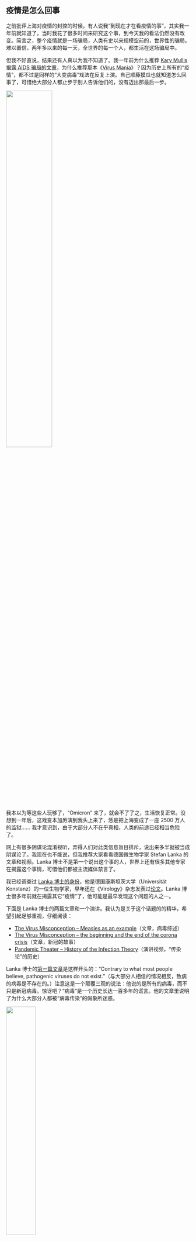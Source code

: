 <div class="inner">
<h2>疫情是怎么回事</h2>
<p>之前批评上海对疫情的封控的时候，有人说我“到现在才在看疫情的事”，其实我一年前就知道了。当时我花了很多时间来研究这个事，到今天我的看法仍然没有改变。简言之，整个疫情就是一场骗局，人类有史以来规模空前的，世界性的骗局。难以置信，两年多以来的每一天，全世界的每一个人，都生活在这场骗局中。</p>
<p>但我不好直说，结果还有人真以为我不知道了。我一年前为什么推荐 <a href="http://www.virusmyth.com/aids/hiv/kmdancing.htm">Kary Mullis 揭露 AIDS 骗局的文章</a>，为什么推荐那本《<a href="https://www.amazon.com/Virus-Mania-Continually-Epidemics-Billion-Dollar/dp/1425114679">Virus Mania</a>》？因为历史上所有的“疫情”，都不过是同样的“大变病毒”戏法在反复上演。自己顺藤摸瓜也就知道怎么回事了，可惜绝大部分人都止步于别人告诉他们的，没有迈出那最后一步。</p>
<p><img src="https://www.yinwang.org/images/hat-trick.jpg" width="50%" /></p>
<p>我本以为等这些人玩够了，“Omicron” 来了，就会不了了之，生活恢复正常。没想到一年后，这戏变本加厉演到我头上来了，恁是把上海变成了一座 2500 万人的监狱…… 我才意识到，由于大部分人不在乎真相，人类的前途已经相当危险了。</p>
<p>网上有很多阴谋论混淆视听，弄得人们对此类信息盲目排斥，说出来多半就被当成阴谋论了。我现在也不能说，但我推荐大家看看德国微生物学家 Stefan Lanka 的文章和视频。Lanka 博士不是第一个说出这个事的人，世界上还有很多其他专家在揭露这个事情，可惜他们都被主流媒体禁言了。</p>
<p>我已经调查过 <a href="https://www.researchgate.net/profile/Stefan-Lanka">Lanka 博士的身份</a>，他是德国康斯坦茨大学（Universität Konstanz）的一位生物学家，早年还在《Virology》杂志发表过<a href="https://www.sciencedirect.com/science/article/abs/pii/S004268228371189X#!">论文</a>。Lanka 博士很多年前就在揭露其它“疫情”了，他可能是最早发现这个问题的人之一。</p>
<p>下面是 Lanka 博士的两篇文章和一个演讲。我认为是关于这个话题的的精华，希望引起足够重视，仔细阅读：</p>
<ul>
<li><a href="https://wissenschafftplus.de/uploads/article/wissenschafftplus-the-virus-misconception-part-1.pdf">The Virus Misconception – Measles as an example</a>（文章，病毒综述）</li>
<li><a href="https://wissenschafftplus.de/uploads/article/wissenschafftplus-the-virus-misconception-part-2.pdf">The Virus Misconception – the beginning and the end of the corona crisis</a>（文章，新冠的故事）</li>
<li><a href="https://odysee.com/@halloftruth:c/dr-stefan-lanka-pandemic-theater-the-history-of-the-infection-theory:7">Pandemic Theater – History of the Infection Theory</a>（演讲视频，“传染论”的历史）</li>
</ul>
<p>Lanka 博士的<a href="https://wissenschafftplus.de/uploads/article/wissenschafftplus-the-virus-misconception-part-1.pdf">第一篇文章</a>是这样开头的：“Contrary to what most people believe, pathogenic viruses do not exist.”（与大部分人相信的情况相反，致病的病毒是不存在的。）注意这是一个颠覆三观的说法：他说的是所有的病毒，而不只是新冠病毒。惊讶吧？“病毒”是一个历史长达一百多年的谎言。他的文章里说明了为什么大部分人都被“病毒传染”的假象所迷惑。</p>
<p><img src="https://www.yinwang.org/images/lanka-text1.jpg" width="40%" /></p>
<p>在后面一节，他写道：“病毒从来没有被真正意义地分离（isolate）出来过，从来没有被完整地照相，按照生物化学的方法解析为一个完整的，独一无二的结构…… 大部分的照片显示的只是电脑模型合成的图片。”</p>
<p><img src="https://www.yinwang.org/images/lanka-text2.jpg" width="56%" /></p>
<p>他指出，病毒学的研究往往缺乏对比实验，所以无法确定因果关系，无法证明“这个病毒导致了这个病”，然而他们却让人们以为结论就是那样。所谓的“病毒基因测序”，也只是拿一些死亡细胞的遗传物质碎片，按照人造的“理论模型”拼起来，中间还可能填充很多人造的数据，并不是现实而完整的病毒基因。所以研究了一百多年，“病毒”这个概念仍然只存在于人们的想象中，从未从真实的病人身上提取并证实病毒的存在。</p>
<p><img src="https://www.yinwang.org/images/lanka-diagram1.jpg" width="70%" /></p>
<p><img src="https://www.yinwang.org/images/lanka-diagram2.jpg" width="70%" /></p>
<p>当然他说的所有这些也不一定就是真的，这就需要读者自己去验证了。反正，我为此是看了很多其他资料的，跟他说的情况基本一致。</p>
<p><a href="https://wissenschafftplus.de/uploads/article/wissenschafftplus-the-virus-misconception-part-2.pdf">第二篇文章</a>，Lanka 博士详细讲述了 COVID-19 相关的内容，包括起因，病毒分离，核酸测试的问题等。问题和第一篇文章指出的类似，但多了很多具体的细节。这个我最好不多说了，自己看看吧。</p>
<p><a href="https://odysee.com/@halloftruth:c/dr-stefan-lanka-pandemic-theater-the-history-of-the-infection-theory:7">第三个视频</a>，Lanka 博士引经据典地指出，从古到今所有的“疫情”都是戏，是用来为政治目的服务的。使用虚假的所谓“科学结论”，错误的数据统计方式，让人们相信“病毒”的存在，制造“疫情爆发”的假象，利用人们的恐惧，打着“保护人民健康”的旗子，就可以为所欲为，比如关闭商业，工厂和交通，剥夺人们的人身自由，制造饥荒，强迫人们接受有毒的药物等。这种事情不是一次两次了，而是几百年来反复上演的剧本。</p>
<p>当然以上这些都不是我自己的发现，它们也可能有误，但 Lanka 博士解释了这一切背后的原理和历史。在参考多位专家的看法之后，我觉得他的说法比较符合我所看到的现实，而且行文清晰，所以我觉得是一个好的出发点。我觉得每个人都应该认真理解他在说什么，采集多方面的信息来核实这些说法，而不是似是而非，道听途说。</p>
<p>这就是 Lanka 博士教给我的最重要的知识，也是我从本次疫情得到的最大收获。要不是 COVID-19 闹得这么大，持续时间如此之长，我还真不会去看这些东西，也许就这样一辈子被骗下去了。真是因祸得福！</p>
<p>当人们还在每天关注病例数，担心自己被传染，着急去打疫苗，被各种谣言和阴谋论迷惑，当美国说病毒是中国造的，中国说病毒是美国造的…… 我这个知道病毒不存在的人，其实一直把这些当成戏在看。</p>
<p>另外还有一个叫 <a href="https://drsambailey.com/">Samantha Bailey</a> 的新西兰医生，做了挺多视频，我觉得讲得很好。下面推荐几个我觉得不错的：</p>
<ul>
<li>The COVID-19 Fraud &amp; War On Humanity (<a href="https://odysee.com/@TheTruthSeeker:f/The-COVID-19-Fraud-War-On-Humanity-PART-ONE:6">Part 1</a>, <a href="https://odysee.com/@drsambailey:c/Covid-19-Fraud-and-War-on-Humanity-Part-2:7">Part 2</a>, <a href="https://odysee.com/@drsambailey:c/Covid-19-Fraud-and-War-on-Humanity-Part-3:2">Part 3</a>)</li>
<li><a href="https://odysee.com/@drsambailey:c/the-truth-about-virus-isolation-%F0%9F%A4%AB:f">The Truth About Virus Isolation</a></li>
<li><a href="https://odysee.com/@drsambailey:c/the-truth-about-pcr-tests:6">The Truth About PCR Tests</a></li>
</ul>
<p>Samantha Bailey 也是《<a href="https://www.amazon.com/Virus-Mania-Continually-Epidemics-Billion-Dollar/dp/1425114679">Virus Mania</a>》的作者之一。这本书是很好的资料，里面的信息都来自一些尊重科学的专家，而不是民科或阴谋论者。它详细揭露了历史上多个类似的病毒骗局，包括 COVID-19，AIDS，猪流感，禽流感，西班牙流感，麻疹，小儿麻痹症，丙型肝炎，宫颈癌，SARS，疯牛病…… 别误解了，虽然这些病可能是存在症状的，但却从未科学地证明过它们是由病毒引起的。它们可能根本就不传染，却被歪曲为传染的，进而制造出“疫情”和恐慌。</p>
<p><img src="https://www.yinwang.org/images/virus-mania.jpg" width="36%" /></p>
<p>当然，持类似观点的专家远远不止他们两个，但他们全都被主流媒体禁言了，连号称“言论自由”的西方媒体都是如此。Twitter，YouTube 等都在大规模地过滤信息，以至于全世界大部分人都被蒙蔽。你明白这是什么性质和规模的事情吗？此类视频都已经被 YouTube 等网站过滤或删除，绝对不会通过社交媒体推送到你面前。如果要查询，最好使用搜索引擎，或者访问 Odysee 等不受言论控制的视频网站。</p>
<p>下面是其他一些我觉得不错的揭露 COVID-19 骗局的资源，这些信息都来自医学家和医生：</p>
<ul>
<li><a href="https://rumble.com/vbui0n-asktheexpert-by-oracle-films.html">AskTheExpert by Oracle Films</a></li>
<li><a href="https://odysee.com/@TruthVault:0/dr.andrew-kaufman-message-freedom-march:2">Andrew Kaufman 在伦敦 Freedom March 的演讲</a></li>
<li><a href="https://www.doctors4covidethics.org/">Doctors for Covid Ethics</a></li>
</ul>
<p>有人觉得这些信息很阴暗，可是知道了这些之后，我的世界观和人生观从此改变了，变得更加安心，更加尊重自然。那么多所谓“威胁全人类的病毒”，原来都是假的。对人类最大的威胁，其实是谎言。人体是大自然的杰作，我们应该使用自然的方式维护它的健康，与自然和谐相处，保护它不被伪科学伤害。</p>
<p>（由于网络言论控制不可预料，本文随时可能消失，请喜欢它的人做好备份。转发请完整拷贝内容，不要只给链接。）</p>
</div>
<!--
<div class="ad-banner" style="margin-top: 5px">
<script async src="//pagead2.googlesyndication.com/pagead/js/adsbygoogle.js"></script>
<ins class="adsbygoogle"
                    style="display:inline-block;width:100%;height:90px"
                    data-ad-client="ca-pub-1331524016319584"
                    data-ad-slot="6657867155"></ins>
<script>(adsbygoogle = window.adsbygoogle || []).push({});</script>
</div>
<script data-ad-client="ca-pub-1331524016319584" async
            src="https://pagead2.googlesyndication.com/pagead/js/adsbygoogle.js">
</script>
        -->
    